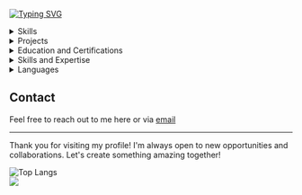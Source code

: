 [![Typing SVG](https://readme-typing-svg.demolab.com?font=Share+Tech+Mono&weight=500&size=24&duration=2000&pause=200&color=34F7C1&background=161B2200&width=435&lines=Hello!++%F0%9F%91%8B+;I+am+AG+%F0%9F%91%A8%E2%80%8D%E2%9A%95%EF%B8%8F%F0%9F%91%A8%E2%80%8D%F0%9F%92%BB;Welcome+to+my+profile+%F0%9F%91%A4;If+you+would+like+to;collaborate++%F0%9F%A4%9D;please+don't+hesitate+to+;reach+out+%E2%9C%89%EF%B8%8F+)](https://git.io/typing-svg)

<details>
  <summary>Skills</summary>
  <p align="center">
    <a href="https://skillicons.dev">
      <img src="https://skillicons.dev/icons?i=html,css,js" />
    </a>
    <br>
    <a href="https://skillicons.dev">
      <img src="https://skillicons.dev/icons?i=python,php,express" />
    </a>
    <br>
    <a href="https://skillicons.dev">
      <img src="https://skillicons.dev/icons?i=react,redux,nodejs,django,nextjs,bootstrap,jquery,d3,sass" />
    </a>
    <br>
    <a href="https://skillicons.dev">
      <img src="https://skillicons.dev/icons?i=mongodb,postgres,mysql,sqlite" />
    </a>
    <br>
    <a href="https://skillicons.dev">
      <img src="https://skillicons.dev/icons?i=git,github,heroku,codepen,windows" />
    </a>
    <br>
    <a href="https://skillicons.dev">
      <img src="https://skillicons.dev/icons?i=vscode,atom,neovim,pycharm" />
    </a>
    <br>
    <a href="https://skillicons.dev">
      <img src="https://skillicons.dev/icons?i=npm,regex" />
    </a>
    <br>
    <a href="https://skillicons.dev">
      <img src="https://skillicons.dev/icons?i=ps" />
    </a>
  </p>
</details>

<details>
<summary>Projects</summary>

Here are some of my projects hosted on various platforms:

### Full-Stack Projects

| Title | Description | Repository | Live Demo | Main Technology/Framework |
|-------|-------------|------------|-----------|---------------------------|
| MedLb | Full-stack application for a Medication and Pharmacies database. | [Repo Link](https://github.com/agmt92/MedLb) | [Live Demo](https://agmt92.pythonanywhere.com/) | <img src="https://skillicons.dev/icons?i=django,mysql,python,pycharm" />|


### Front-End Projects

| Title | Description | Repository | Live Demo | Main Technology/Framework |
|-------|-------------|------------|-----------|---------------------------|
| Drum Machine | A drum machine built using React. | [Repo Link](https://github.com/agmt92/drum-machine) | [Live Demo](https://agmt92.github.io/drum-machine/) | <img src="https://skillicons.dev/icons?i=react,redux,javascript"> |
| QT Machine | An app that random fetches quotes from an API. | [Repo Link](https://github.com/agmt92/qt_machine) | [Live Demo](https://agmt92.github.io/qt_machine/) | <img src="https://skillicons.dev/icons?i=react,nodejs,javascript"> |
| Markdown Previewer | A Markdown previewer built using React. | [Repo Link](https://github.com/agmt92/markdown-previewer) | [Live Demo](https://agmt92.github.io/markdown-previewer/) | <img src="https://skillicons.dev/icons?i=react,javascript"> |
| JavaScript Calculator | A calculator built using JavaScript, React, and Redux. | [Repo Link](https://github.com/agmt92/js-calculator) | [Live Demo](https://agmt92.github.io/js-calculator/) | <img src="https://skillicons.dev/icons?i=react,redux,javascript"> |
| US GDP Visualization | A D3.js project visualizing US GDP data. | [Repo Link](https://github.com/agmt92/us-gdp-d3) | [Live Demo](https://agmt92.github.io/us-gdp-d3/) | <img src="https://skillicons.dev/icons?i=d3,svg,javascript">|
| Kickstarter Pledges Treemap | A D3.js project visualizing Kickstarter pledges. | [Repo Link](https://github.com/agmt92/kickstarter-pledges-treamap-d3) | [Live Demo](https://agmt92.github.io/kickstarter-pledges-treamap-d3/) | <img src="https://skillicons.dev/icons?i=d3,svg,javascript"> |
| Heatmap | A D3.js project visualizing heatmap data. | [Repo Link](https://github.com/agmt92/heatmap-d3) | [Live Demo](https://agmt92.github.io/heatmap-d3/) | <img src="https://skillicons.dev/icons?i=d3,svg,javascript"> |
| US Education Map | A D3.js project visualizing US education data. | [Repo Link](https://github.com/agmt92/us-edu-map-d3) | [Live Demo](https://agmt92.github.io/us-edu-map-d3/) | <img src="https://skillicons.dev/icons?i=d3,svg,javascript"> |
| Cycling Doping Data | A D3.js project visualizing cycling doping data. | [Repo Link](https://github.com/agmt92/cycling-doping-d3) | [Live Demo](https://agmt92.github.io/cycling-doping-d3/) | <img src="https://skillicons.dev/icons?i=d3,svg,javascript"> |
| 30mins Clock | A clock application built using React. | [Repo Link](https://github.com/agmt92/30mins-clock) | [Live Demo](https://agmt92.github.io/30mins-clock/) | <img src="https://skillicons.dev/icons?i=react,redux,javascript"> |

### Back-End Projects

| Title | Description | Repository | Live Demo | Main Technology/Framework |
|-------|-------------|------------|-----------|---------------------------|
| Request Header Parser | A microservice to parse request headers. | [Repo Link](https://github.com/agmt92/boilerplate-project-headerparser) | [Live Demo](https://headparser-513880413aff.herokuapp.com/) | <img src="https://skillicons.dev/icons?i=express,javascript"> |
| Timestamp Microservice | A microservice to convert timestamps. | [Repo Link](https://github.com/agmt92/boilerplate-project-timestamp) | [Live Demo](https://timestamp-microservice-aaa1392706ce.herokuapp.com/) | <img src="https://skillicons.dev/icons?i=express,javascript"> |
| Exercise Tracker | A microservice to track exercises. | [Repo Link](https://github.com/agmt92/-GitHub-b-boilerplate-project-exercisetracker-) | [Live Demo](https://exercise-tracker-hrk-2942297fa708.herokuapp.com/) | <img src="https://skillicons.dev/icons?i=express,javascript,mongodb"> |
| File Metadata Microservice | A microservice to get file metadata. | [Repo Link](https://github.com/agmt92/filemetadata-microservice) | [Live Demo](https://filemetada-microservice-0402d86def70.herokuapp.com/) |  <img src="https://skillicons.dev/icons?i=express,javascript,mongodb"> |
| URL Shortener | A microservice to shorten URLs. | [Repo Link](https://github.com/agmt92/boilerplate-project-urlshortener) | [Live Demo](https://cut-2c183dc1c6a9.herokuapp.com/) |  <img src="https://skillicons.dev/icons?i=express,javascript,mongodb"> |

### Quality Assurance with Advanced Node and Express Projects

| Title | Description | Repository | Live Demo | Main Technology/Framework |
|-------|-------------|------------|-----------|---------------------------|
| Metric-Imperial Converter | A web application to convert between metric and imperial units. | [Repo Link](https://github.com/agmt92/metric-imp-converter?tab=readme-ov-file) | [Live Demo](https://metricimp-converter-f60d333613cf.herokuapp.com/) | <img src="https://skillicons.dev/icons?i=nodejs,express,javascript"> |
| Issue Tracker | A web application to track issues. | [Repo Link](https://github.com/agmt92/issue-tracker) | [Live Demo](https://tranquil-bayou-97588-ed0d7e6ffb37.herokuapp.com/) | <img src="https://skillicons.dev/icons?i=nodejs,express,mongodb,javascript"> |
| Personal Book Library | A web application to manage a personal book library. | [Repo Link](https://github.com/agmt92/project-library) | [Live Demo](https://project-library-32705ad865b6.herokuapp.com/) | <img src="https://skillicons.dev/icons?i=nodejs,express,mongodb,javascript"> |
| Sudoku Solver | A web application to solve Sudoku puzzles. | [Repo Link](https://github.com/agmt92/sodoku-solver) | [Live Demo](https://sodoku-solver-8bd9620b34c6.herokuapp.com/) | <img src="https://skillicons.dev/icons?i=nodejs,express,javascript"> |
| American British Translator | A web application to translate text between American and British English. | [Repo Link](https://github.com/agmt92/us-brit-translator) | [Live Demo](https://eng-brit-translator-98c5db572423.herokuapp.com/) | <img src="https://skillicons.dev/icons?i=nodejs,express,javascript"> |

</details>


<details>
   <summary>Education and Certifications</summary>

### MOOCs

- **[Python for Everybody (PY4E)](https://www.coursera.org/specializations/python)** by Dr. Chuck Severance - University of Michigan
- **[Django for Everybody (DJ4E)](https://www.coursera.org/specializations/django)** by Dr. Chuck Severance - University of Michigan
- **[PostgreSQL for Everybody (PG4E)](https://www.coursera.org/specializations/postgresql-for-everybody)** by Dr. Chuck Severance - University of Michigan
- **[Web Applications for Everybody (WA4E)](https://www.coursera.org/specializations/web-applications)** by Dr. Chuck Severance - University of Michigan
- **[Web Design for Everybody (WD4E)](https://www.coursera.org/specializations/web-design)** by Colleen Van Lent - University of Michigan

### freeCodeCamp Certifications

- **[Responsive Web Design Certification](https://www.freecodecamp.org/certification/agmt/responsive-web-design)**: HTML, CSS
- **[JavaScript Algorithms and Data Structures (Beta) Certification](https://www.freecodecamp.org/certification/agmt/javascript-algorithms-and-data-structures)**: ES6 JS Fundamentals, Form Validation, DOM Manipulation, Data Structures, Date Objects, Local Storage, Recursion, RegEx, Array and Object Methods, Functional Programming, OOP, Fetch and Async Programming
- **[Front End Development Libraries Certification](https://www.freecodecamp.org/certification/agmt/front-end-development-libraries)**: Bootstrap, JQuery, SASS, React, Redux
- **[Data Visualization Certification](https://www.freecodecamp.org/certification/agmt/data-visualization)**: Data Visualization with D3, JSON APIs, AJAX
- **[Back End Development and APIs Certification](https://www.freecodecamp.org/certification/agmt/back-end-development-and-apis)**: Managing Packages with NPM, Node and Express, MongoDB and Mongoose.
- **[Quality Assurance Certification](https://www.freecodecamp.org/certification/agmt/quality-assurance-v7)**: Writing tests with Chai, advanced Node and Express concepts, Pug template engine, Passport authentication, Socket.io for real-time communication
- **Currently Learning**: Quality Assurance and Information Security curriculums

</details>



<details>
   <summary>Skills and Expertise</summary>

### Programming Languages

- **Python**: Extensive experience with Python, including web development with Django and data manipulation with Pandas.
- **JavaScript**: Proficient in JavaScript, including ES6+ features, and frameworks like React and D3.js.
- **HTML/CSS**: Strong understanding of HTML5 and CSS3, including responsive design principles.
- **SQL**: Knowledgeable in SQL, particularly PostgreSQL and MySQL.
- **Bash**: Comfortable with Bash scripting for automation and server management.
- **Git**: Proficient in using Git for version control.

### Areas of Expertise

- **Front-End Development**: Building responsive and interactive user interfaces using HTML, CSS, JavaScript, and front-end libraries like React.
- **Back-End Development**: Developing robust back-end systems using Django and Node.js.
- **Database Management**: Designing and managing databases using PostgreSQL and MySQL.
- **Data Visualization**: Creating dynamic and interactive data visualizations using D3.js and other JavaScript libraries.
- **Web Design**: Crafting aesthetically pleasing and user-friendly web designs.
- **Quality Assurance**: Ensuring the quality and reliability of web applications through testing and debugging.
- **Quality Assurance**: Writing tests with Chai to ensure applications work as expected, advanced Node and Express concepts, Pug template engine, Passport authentication, Socket.io for real-time communication.

</details> 
<details>
<summary>Languages</summary> 

- **English**: First Language
- **Arabic**: First Language
- **German**: B2
- **Portuguese**: B1
- **Russian**: B1
- **French**: A2

</details>

## Contact

Feel free to reach out to me here or via [email](mailto:agmt@dr.com)

---

Thank you for visiting my profile! I'm always open to new opportunities and collaborations. Let's create something amazing together!



![Top Langs](https://github-readme-stats.vercel.app/api/top-langs/?username=agmt92&layout=compact&show_icons=true&theme=highcontrast)  
<img src="https://now-play.vercel.app/api/generate?uid=536045d6-daf7-424d-81ef-52f52156d561&theme=dark" /> 
